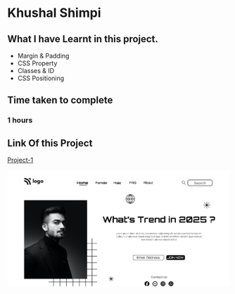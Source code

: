 

# Khushal Shimpi

## What I have Learnt in this project.

- Margin & Padding
- CSS Property
- Classes & ID
- CSS Positioning

## Time taken to complete

### 1 hours

## Link Of this Project

[Project-1](https://charming-starlight-f01c8f.netlify.app)

![Image](thumbnail.png)